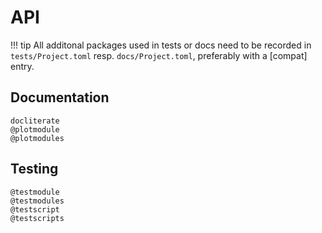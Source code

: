 # API
!!! tip
    All additonal packages used in tests or docs need to be recorded in
    `tests/Project.toml` resp. `docs/Project.toml`, preferably with a [compat] entry.


## Documentation
```@docs
docliterate
@plotmodule
@plotmodules
```

## Testing
```@docs
@testmodule
@testmodules
@testscript
@testscripts
```

